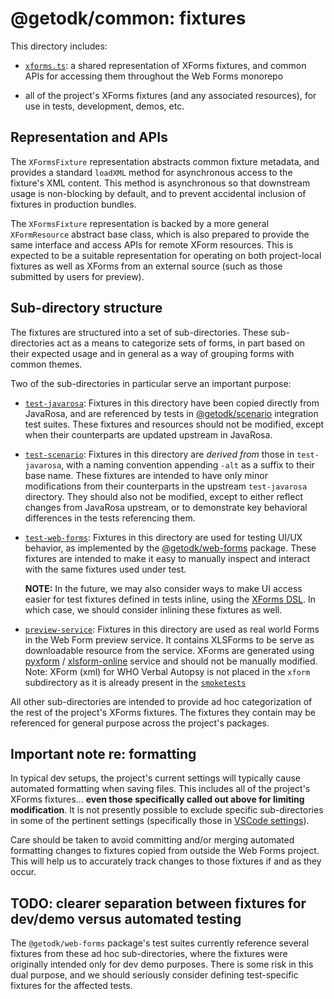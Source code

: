 # @getodk/common: fixtures

This directory includes:

- [`xforms.ts`](./xforms.ts): a shared representation of XForms fixtures, and common APIs for accessing them throughout the Web Forms monorepo

- all of the project's XForms fixtures (and any associated resources), for use in tests, development, demos, etc.

## Representation and APIs

The `XFormsFixture` representation abstracts common fixture metadata, and provides a standard `loadXML` method for asynchronous access to the fixture's XML content. This method is asynchronous so that downstream usage is non-blocking by default, and to prevent accidental inclusion of fixtures in production bundles.

The `XFormsFixture` representation is backed by a more general `XFormResource` abstract base class, which is also prepared to provide the same interface and access APIs for remote XForm resources. This is expected to be a suitable representation for operating on both project-local fixtures as well as XForms from an external source (such as those submitted by users for preview).

## Sub-directory structure

The fixtures are structured into a set of sub-directories. These sub-directories act as a means to categorize sets of forms, in part based on their expected usage and in general as a way of grouping forms with common themes.

Two of the sub-directories in particular serve an important purpose:

- [`test-javarosa`](./test-javarosa/): Fixtures in this directory have been copied directly from JavaRosa, and are referenced by tests in [@getodk/scenario](../../../scenario/) integration test suites. These fixtures and resources should not be modified, except when their counterparts are updated upstream in JavaRosa.

- [`test-scenario`](./test-scenario/): Fixtures in this directory are _derived from_ those in `test-javarosa`, with a naming convention appending `-alt` as a suffix to their base name. These fixtures are intended to have only minor modifications from their counterparts in the upstream `test-javarosa` directory. They should also not be modified, except to either reflect changes from JavaRosa upstream, or to demonstrate key behavioral differences in the tests referencing them.

- [`test-web-forms`](./test-web-forms/): Fixtures in this directory are used for testing UI/UX behavior, as implemented by the [@getodk/web-forms](../../../web-forms/) package. These fixtures are intended to make it easy to manually inspect and interact with the same fixtures used under test.

  **NOTE:** In the future, we may also consider ways to make UI access easier for test fixtures defined in tests inline, using the [XForms DSL](../test/fixtures/xform-dsl/README.md). In which case, we should consider inlining these fixtures as well.

- [`preview-service`](./preview-service/): Fixtures in this directory are used as real world Forms in the Web Form preview service. It contains XLSForms to be serve as downloadable resource from the service. XForms are generated using [pyxform](https://github.com/XLSForm/pyxform) / [xlsform-online](https://getodk.org/xlsform/) service and should not be manually modified. Note: XForm (xml) for WHO Verbal Autopsy is not placed in the `xform` subdirectory as it is already present in the [`smoketests`](./test-javarosa/resources//smoketests/)

All other sub-directories are intended to provide ad hoc categorization of the rest of the project's XForms fixtures. The fixtures they contain may be referenced for general purpose across the project's packages.

## Important note re: formatting

In typical dev setups, the project's current settings will typically cause automated formatting when saving files. This includes all of the project's XForms fixtures... **even those specifically called out above for limiting modification**. It is not presently possible to exclude specific sub-directories in some of the pertinent settings (specifically those in [VSCode settings](../../../../.vscode/settings.json)).

Care should be taken to avoid committing and/or merging automated formatting changes to fixtures copied from outside the Web Forms project. This will help us to accurately track changes to those fixtures if and as they occur.

## TODO: clearer separation between fixtures for dev/demo versus automated testing

The `@getodk/web-forms` package's test suites currently reference several fixtures from these ad hoc sub-directories, where the fixtures were originally intended only for dev demo purposes. There is some risk in this dual purpose, and we should seriously consider defining test-specific fixtures for the affected tests.
